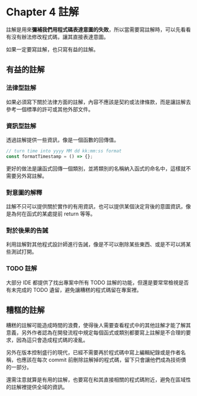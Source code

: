 # Chapter 4 註解

註解是用來**彌補我們用程式碼表達意圖的失敗**，所以當需要寫註解時，可以先看看有沒有辦法修改程式碼，讓其直接表達意圖。

如果一定要寫註解，也只寫有益的註解。

## 有益的註解

### 法律型註解

如果必須寫下關於法律方面的註解，內容不應該是契約或法律條款，而是讓註解去參考一個標準的許可或其他外部文件。

### 資訊型註解

透過註解提供一些資訊，像是一個函數的回傳值。

```js
// turn time into yyyy MM dd kk:mm:ss format
const formatTimestamp = () => {};
```

更好的做法是讓函式回傳一個類別，並將類別的名稱納入函式的命名中，這樣就不需要另外寫註解。

### 對意圖的解釋

註解不只可以提供關於實作的有用資訊，也可以提供某個決定背後的意圖資訊，像是為何在函式的某處提前 return 等等。

### 對於後果的告誡

利用註解對其他程式設計師進行告誡，像是不可以刪除某些東西、或是不可以將某些測試打開。

### TODO 註解

大部分 IDE 都提供了找出專案中所有 TODO 註解的功能，但還是要常常檢視是否有未完成的 TODO 遺留，避免讓糟糕的程式碼留在專案裡。

## 糟糕的註解

糟糕的註解可能造成時間的浪費，使得後人需要查看程式中的其他註解才能了解其意義，另外作者認為在開發流程中規定每個函式或類別都要寫上註解是不合理的要求，因為這只會造成程式碼的凌亂。

另外在版本控制盛行的現代，已經不需要再於程式碼中寫上編輯紀錄或是作者名稱，也應該在每次 commit 前刪除註解掉的程式碼，留下只會讓他們成為技術債的一部分。

還需注意就算是有用的註解，也要寫在和其直接相關的程式碼附近，避免在區域性的註解裡提供全域的資訊。
